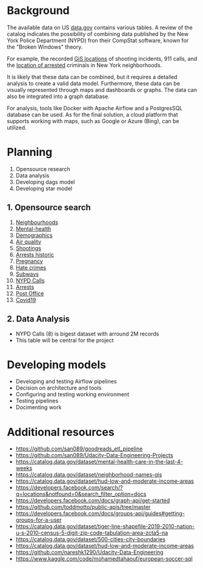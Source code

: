 # Background

The available data on US [data.gov](https://catalog.data.gov/dataset) contains various tables. A review of the catalog indicates the possibility of combining data published by the New York Police Department (NYPD) fron their CompStat software, known for the "Broken Windows" theory.

For example, the recorded [GiS locations](https://catalog.data.gov/dataset/neighborhood-names-gis) of shooting incidents, 911 calls, and the [location of arrested](https://catalog.data.gov/dataset/nypd-arrest-data-year-to-date) criminals in New York neighborhoods.

It is likely that these data can be combined, but it requires a detailed analysis to create a valid data model. Furthermore, these data can be visually represented through maps and dashboards or graphs. The data can also be integrated into a graph database.

For analysis, tools like Docker with Apache Airflow and a PostgresSQL database can be used. As for the final solution, a cloud platform that supports working with maps, such as Google or Azure (Bing), can be utilized.

# Planning
1. Opensource research
2. Data analysis
3. Developing dags model
4. Developing star model 

## 1. Opensource search
1. [Neighbourhoods](https://catalog.data.gov/dataset/neighborhood-names-gis/resource/187b8e9e-2a76-42b4-8253-f3a0be0169e7)
2. [Mental-health](https://catalog.data.gov/dataset/mental-health-care-in-the-last-4-weeks/resource/803b3b82-0f92-43d8-a146-46d2307cc2e9)
3. [Demographics](https://catalog.data.gov/dataset/demographic-statistics-by-zip-code/resource/d32826e6-db5c-4a24-9930-1693947e4e1f)
4. [Air quality](https://catalog.data.gov/dataset/air-quality/resource/f3ed1638-92da-4f88-bb6b-7d3940514574)
5. [Shootings](https://catalog.data.gov/dataset/nypd-shooting-incident-data-historic/resource/c564b578-fd8a-4005-8365-34150d306cc4)
6. [Arrests historic](https://catalog.data.gov/dataset/nypd-arrests-data-historic/resource/08c24036-1e4a-4dc1-82ad-21a2ef833aa9)
7. [Pregnancy](https://catalog.data.gov/dataset/pregnancy-associated-mortality/resource/0937907b-9651-4cca-b322-c3b96733ebcd)
8. [Hate crimes](https://catalog.data.gov/dataset/nypd-hate-crimes/resource/6a431837-5576-420d-8857-e1beee49de2d)
9. [Subways](https://catalog.data.gov/dataset/subway-stations/resource/09799f38-17c6-4f19-bf27-d88c38b86193)
10. [NYPD Calls](https://catalog.data.gov/dataset/nypd-calls-for-service/resource/8c6b95bb-0589-4df2-9745-4a4441c7c06e)
11. [Arrests](https://catalog.data.gov/dataset/nypd-arrest-data-year-to-date/resource/c48f1a1a-5efb-4266-9572-769ed1c9b472)
12. [Post Office](https://catalog.data.gov/dataset/post-office/resource/4f6b4fbd-3e07-444a-ad9a-851ea18828f7)
13. [Covid19](https://data.cityofnewyork.us/api/views/rc75-m7u3/rows.csv?accessType=DOWNLOAD)

## 2. Data Analysis
- NYPD Calls (8) is bigest dataset with arround 2M records
- This table will be central for the project

# Developing models
- Developing and testing Airflow pipelines
- Decision on architecture and tools
- Configuring and testing working environment
- Testing pipelines
- Docimenting work

# Additional resources
- https://github.com/san089/goodreads_etl_pipeline
- https://github.com/san089/Udacity-Data-Engineering-Projects
- https://catalog.data.gov/dataset/mental-health-care-in-the-last-4-weeks
- https://catalog.data.gov/dataset/neighborhood-names-gis
- https://catalog.data.gov/dataset/hud-low-and-moderate-income-areas
- https://developers.facebook.com/search/?q=locations&notfound=0&search_filter_option=docs
- https://developers.facebook.com/docs/graph-api/get-started
- https://github.com/toddmotto/public-apis/tree/master
- https://developers.facebook.com/docs/groups-api/guides#getting-groups-for-a-user
- https://catalog.data.gov/dataset/tiger-line-shapefile-2019-2010-nation-u-s-2010-census-5-digit-zip-code-tabulation-area-zcta5-na
- https://catalog.data.gov/dataset/500-cities-city-boundaries
- https://catalog.data.gov/dataset/hud-low-and-moderate-income-areas
- https://github.com/nareshk1290/Udacity-Data-Engineering
- https://www.kaggle.com/code/mohamedtahaouf/european-soccer-sql
